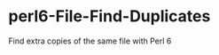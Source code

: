 perl6-File-Find-Duplicates
==========================

Find extra copies of the same file with Perl 6